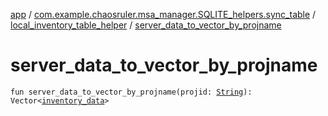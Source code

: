 [app](../../index.md) / [com.example.chaosruler.msa_manager.SQLITE_helpers.sync_table](../index.md) / [local_inventory_table_helper](index.md) / [server_data_to_vector_by_projname](.)

# server_data_to_vector_by_projname

`fun server_data_to_vector_by_projname(projid: `[`String`](https://kotlinlang.org/api/latest/jvm/stdlib/kotlin/-string/index.html)`): Vector<`[`inventory_data`](../../com.example.chaosruler.msa_manager.object_types/inventory_data/index.md)`>`